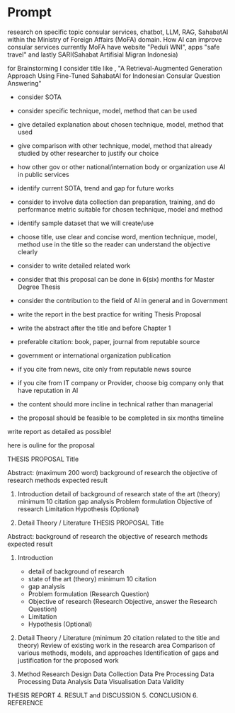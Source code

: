 # Prompt

research on specific topic consular services, chatbot, LLM, RAG, SahabatAI within the Ministry of Foreign Affairs (MoFA) domain.
How AI can improve consular services
currently MoFA have website "Peduli WNI", apps "safe travel" and lastly SARI(Sahabat Artifisial Migran Indonesia)

for Brainstorming I consider title like , "A Retrieval-Augmented Generation Approach Using Fine-Tuned SahabatAI for Indonesian Consular Question Answering"

- consider SOTA

- consider specific technique, model, method that can be used

- give detailed explanation about chosen technique, model, method that used

- give comparison with other technique, model, method that already studied by other researcher to justify our choice

- how other gov or other national/internation body or organization use AI in public services

- identify current SOTA, trend and gap for future works

- consider to involve data collection dan preparation, training, and do performance metric suitable for chosen technique, model and method

- identify sample dataset that we will create/use

- choose title, use clear and concise word, mention technique, model, method use in the title so the reader can understand the objective clearly

- consider to write detailed related work

- consider that this proposal can be done in 6(six) months for Master Degree Thesis

- consider the contribution to the field of AI in general and in Government

- write the report in the best practice for writing Thesis Proposal

- write the abstract after the title and before Chapter 1

- preferable citation: book, paper, journal from reputable source

- government or international organization publication

- if you cite from news, cite only from reputable news source

- if you cite from IT company or Provider, choose big company only that have reputation in AI

- the content should more incline in technical rather than managerial

- the proposal should be feasible to be completed in six months timeline

write report as detailed as possible!

here is ouline for the proposal

THESIS PROPOSAL
Title

Abstract: (maximum 200 word)
background of research
the objective of research
methods
expected result

1. Introduction
detail of background of research
state of the art (theory) minimum 10 citation
gap analysis
Problem formulation
Objective of research
Limitation
Hypothesis (Optional)

1. Detail Theory / Literature
THESIS PROPOSAL
Title

Abstract:
background of research
the objective of research
methods
expected result

1. Introduction
   - detail of background of research
   - state of the art (theory)  minimum 10 citation
   - gap analysis
   - Problem formulation (Research Question)
   - Objective of research (Research Objective, answer the Research Question)
   - Limitation
   - Hypothesis (Optional)

2. Detail Theory / Literature
   (minimum 20 citation related to the title and theory)
   Review of existing work in the research area
   Comparison of various methods, models, and approaches
   Identification of gaps and justification for the proposed work

3. Method
   Research Design
   Data Collection
   Data Pre Processing
   Data Processing
   Data Analysis
   Data Visualisation
   Data Validity

THESIS REPORT
4. RESULT and DISCUSSION
5. CONCLUSION
6. REFERENCE
